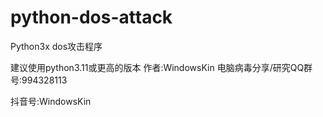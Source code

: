 # python-dos-attack
Python3x
dos攻击程序

建议使用python3.11或更高的版本
作者:WindowsKin
电脑病毒分享/研究QQ群号:994328113

抖音号:WindowsKin
